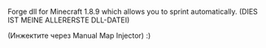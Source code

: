 Forge dll for Minecraft 1.8.9 which allows you to sprint automatically. (DIES IST MEINE ALLERERSTE DLL-DATEI)

(Инжектите через Manual Map Injector) :)
